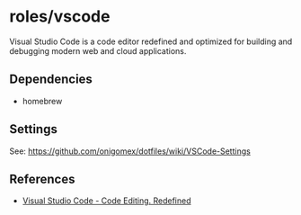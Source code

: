 # roles/vscode
Visual Studio Code is a code editor redefined and optimized for building and debugging modern web and cloud applications. 



## Dependencies
- homebrew



## Settings
See: https://github.com/onigomex/dotfiles/wiki/VSCode-Settings



## References
- [Visual Studio Code - Code Editing. Redefined](https://code.visualstudio.com/) 

